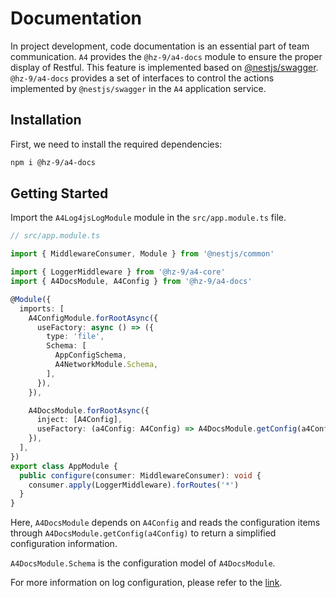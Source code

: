 # Documentation

<!-- In project development, code documentation is an essential part of team communication -->

In project development, code documentation is an essential part of team communication. `A4` provides the `@hz-9/a4-docs` module to ensure the proper display of Restful. This feature is implemented based on [@nestjs/swagger](https://docs.nestjs.com/openapi/introduction). `@hz-9/a4-docs` provides a set of interfaces to control the actions implemented by `@nestjs/swagger` in the `A4` application service.

## Installation

First, we need to install the required dependencies:

``` sh
npm i @hz-9/a4-docs
```

<!-- TODO Limit listening for IPv4 and IPv6 -->

## Getting Started

Import the `A4Log4jsLogModule` module in the `src/app.module.ts` file.

``` ts
// src/app.module.ts

import { MiddlewareConsumer, Module } from '@nestjs/common'

import { LoggerMiddleware } from '@hz-9/a4-core'
import { A4DocsModule, A4Config } from '@hz-9/a4-docs'

@Module({
  imports: [
    A4ConfigModule.forRootAsync({
      useFactory: async () => ({
        type: 'file',
        Schema: [
          AppConfigSchema,
          A4NetworkModule.Schema,
        ],
      }),
    }),

    A4DocsModule.forRootAsync({
      inject: [A4Config],
      useFactory: (a4Config: A4Config) => A4DocsModule.getConfig(a4Config),
    }),
  ],
})
export class AppModule {
  public configure(consumer: MiddlewareConsumer): void {
    consumer.apply(LoggerMiddleware).forRoutes('*')
  }
}

```

Here, `A4DocsModule` depends on `A4Config` and reads the configuration items through `A4DocsModule.getConfig(a4Config)` to return a simplified configuration information.

`A4DocsModule.Schema` is the configuration model of `A4DocsModule`.

For more information on log configuration, please refer to the [link](TODO).
